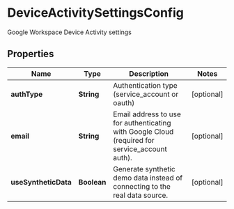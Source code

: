 

# DeviceActivitySettingsConfig

Google Workspace Device Activity settings

## Properties

| Name | Type | Description | Notes |
|------------ | ------------- | ------------- | -------------|
|**authType** | **String** | Authentication type (service_account or oauth) |  [optional] |
|**email** | **String** | Email address to use for authenticating with Google Cloud (required for service_account auth). |  [optional] |
|**useSyntheticData** | **Boolean** | Generate synthetic demo data instead of connecting to the real data source. |  [optional] |



